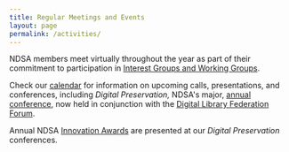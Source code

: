 ```yaml
---
title: Regular Meetings and Events
layout: page
permalink: /activities/
---
```

NDSA members meet virtually throughout the year as part of their commitment to participation in [Interest Groups and Working Groups](/working-groups/).

Check our [calendar](/calendar/) for information on upcoming calls, presentations, and conferences, including *Digital Preservation,* NDSA's major, [annual conference](/meetings/), now held in conjunction with the [Digital Library Federation Forum](https://www.diglib.org/dlf-events/past//).

Annual NDSA [Innovation Awards](/awards/) are presented at our *Digital Preservation* conferences.
